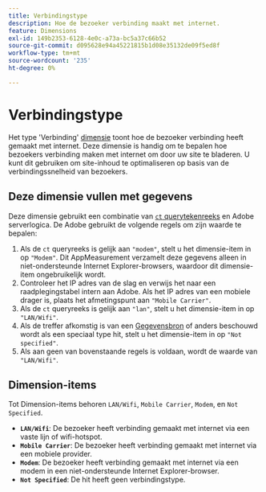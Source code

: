 ```yaml
---
title: Verbindingstype
description: Hoe de bezoeker verbinding maakt met internet.
feature: Dimensions
exl-id: 149b2353-6128-4e0c-a73a-bc5a37c66b52
source-git-commit: d095628e94a45221815b1d08e35132de09f5ed8f
workflow-type: tm+mt
source-wordcount: '235'
ht-degree: 0%

---
```


# Verbindingstype

Het type &#39;Verbinding&#39; [dimensie](overview.md) toont hoe de bezoeker verbinding heeft gemaakt met internet. Deze dimensie is handig om te bepalen hoe bezoekers verbinding maken met internet om door uw site te bladeren. U kunt dit gebruiken om site-inhoud te optimaliseren op basis van de verbindingssnelheid van bezoekers.

## Deze dimensie vullen met gegevens

Deze dimensie gebruikt een combinatie van [`ct` querytekenreeks](/help/implement/validate/query-parameters.md) en Adobe serverlogica. De Adobe gebruikt de volgende regels om zijn waarde te bepalen:

1. Als de `ct` queryreeks is gelijk aan `"modem"`, stelt u het dimensie-item in op `"Modem"`. Dit AppMeasurement verzamelt deze gegevens alleen in niet-ondersteunde Internet Explorer-browsers, waardoor dit dimensie-item ongebruikelijk wordt.
1. Controleer het IP adres van de slag en verwijs het naar een raadplegingstabel intern aan Adobe. Als het IP adres van een mobiele drager is, plaats het afmetingspunt aan `"Mobile Carrier"`.
1. Als de `ct` queryreeks is gelijk aan `"lan"`, stelt u het dimensie-item in op `"LAN/Wifi"`.
1. Als de treffer afkomstig is van een [Gegevensbron](/help/import/data-sources/overview.md) of anders beschouwd wordt als een speciaal type hit, stelt u het dimensie-item in op `"Not specified"`.
1. Als aan geen van bovenstaande regels is voldaan, wordt de waarde van `"LAN/Wifi"`.

## Dimension-items

Tot Dimension-items behoren `LAN/Wifi`, `Mobile Carrier`, `Modem`, en `Not Specified`.

* **`LAN/Wifi`**: De bezoeker heeft verbinding gemaakt met internet via een vaste lijn of wifi-hotspot.
* **`Mobile Carrier`**: De bezoeker heeft verbinding gemaakt met internet via een mobiele provider.
* **`Modem`**: De bezoeker heeft verbinding gemaakt met internet via een modem in een niet-ondersteunde Internet Explorer-browser.
* **`Not Specified`**: De hit heeft geen verbindingstype.
